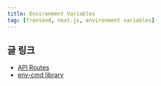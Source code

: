 ```yaml
---
title: Environment Variables
tag: [frontend, next.js, environment variables]
---
```

## 글 링크
- [API Routes](https://curryyou.tistory.com/503)
- [env-cmd library](https://www.npmjs.com/package/env-cmd)
